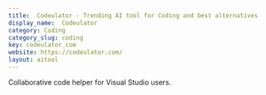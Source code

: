 ```yaml
---
title:  Codeulator - Trending AI tool for Coding and best alternatives
display_name:  Codeulator
category: Coding
category_slug: coding
key: codeulator_com
website: https://codeulator.com/
layout: aitool
---
```


Collaborative code helper for Visual Studio users.
